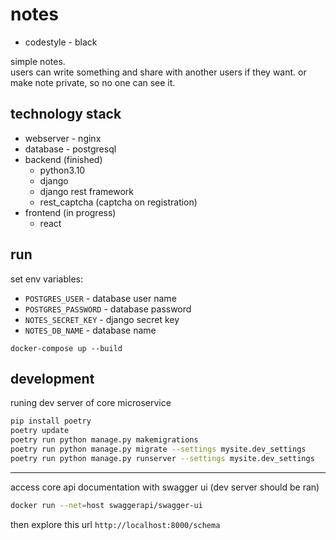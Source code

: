 # notes
- codestyle - black

simple notes.  
users can write something and share with another users if they want.
or make note private, so no one can see it.

## technology stack
- webserver - nginx
- database - postgresql
- backend (finished)
    - python3.10
    - django
    - django rest framework
    - rest_captcha (captcha on registration)
- frontend (in progress)
    - react

## run
set env variables:
- `POSTGRES_USER` - database user name
- `POSTGRES_PASSWORD` - database password
- `NOTES_SECRET_KEY` - django secret key
- `NOTES_DB_NAME` - database name

`docker-compose up --build`

## development
runing dev server of core microservice
```bash
pip install poetry
poetry update
poetry run python manage.py makemigrations
poetry run python manage.py migrate --settings mysite.dev_settings
poetry run python manage.py runserver --settings mysite.dev_settings
```
-------
access core api documentation with swagger ui (dev server should be ran)
```bash
docker run --net=host swaggerapi/swagger-ui
```
then explore this url `http://localhost:8000/schema`